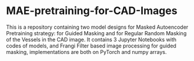 # MAE-pretraining-for-CAD-Images
This is a repository containing two model designs for Masked Autoencoder Pretraining strategy: for Guided Masking and for Regular Random Masking of the Vessels in the CAD image.  It contains 3 Jupyter Notebooks with codes of models, and Frangi Filter based image processing for guided masking, implementations are both on PyTorch and numpy arrays.

